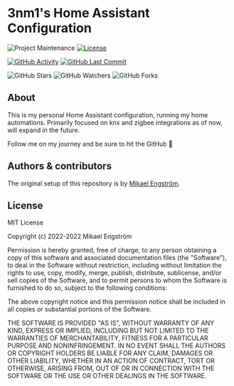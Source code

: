 # 3nm1's Home Assistant Configuration

![Project Maintenance][maintenance-shield]
[![License][license-shield]](LICENSE.md)


[![GitHub Activity][commits-shield]][commits]
[![GitHub Last Commit][last-commit-shield]][commits]

![GitHub Stars][stars-shield]
![GitHub Watchers][watchers-shield]
![GitHub Forks][forks-shield]

## About

This is my personal Home Assistant configuration, running my home automations. Primarily focused on knx and zigbee integrations as of now, will expand in the future.

Follow me on my journey and be sure to hit the GitHub :star2:

## Authors & contributors

The original setup of this repository is by [Mikael Engström][3nm1].

## License

MIT License

Copyright (c) 2022-2022 Mikael Engström

Permission is hereby granted, free of charge, to any person obtaining a copy
of this software and associated documentation files (the "Software"), to deal
in the Software without restriction, including without limitation the rights
to use, copy, modify, merge, publish, distribute, sublicense, and/or sell
copies of the Software, and to permit persons to whom the Software is
furnished to do so, subject to the following conditions:

The above copyright notice and this permission notice shall be included in all
copies or substantial portions of the Software.

THE SOFTWARE IS PROVIDED "AS IS", WITHOUT WARRANTY OF ANY KIND, EXPRESS OR
IMPLIED, INCLUDING BUT NOT LIMITED TO THE WARRANTIES OF MERCHANTABILITY,
FITNESS FOR A PARTICULAR PURPOSE AND NONINFRINGEMENT. IN NO EVENT SHALL THE
AUTHORS OR COPYRIGHT HOLDERS BE LIABLE FOR ANY CLAIM, DAMAGES OR OTHER
LIABILITY, WHETHER IN AN ACTION OF CONTRACT, TORT OR OTHERWISE, ARISING FROM,
OUT OF OR IN CONNECTION WITH THE SOFTWARE OR THE USE OR OTHER DEALINGS IN THE
SOFTWARE.

[commits-shield]: https://img.shields.io/github/commit-activity/y/3nm1/Home-AssistantConfig?style=for-the-badge
[commits]: https://github.com/3nm1/Home-AssistantConfig/commits/master
[contributors]: https://img.shields.io/github/contributors/3nm1/Home-AssistantConfig?style=for-the-badge
[3nm1]: https://github.com/3nm1
[home-assistant]: https://home-assistant.io
[license-shield]: https://img.shields.io/github/license/3nm1/Home-AssistantConfig?style=for-the-badge
[maintenance-shield]: https://img.shields.io/maintenance/yes/2022?style=for-the-badge
[last-commit-shield]: https://img.shields.io/github/last-commit/3nm1/Home-AssistantConfig?style=for-the-badge
[stars-shield]: https://img.shields.io/github/stars/3nm1/Home-AssistantConfig?style=social
[forks-shield]: https://img.shields.io/github/forks/3nm1/Home-AssistantConfig?style=social
[watchers-shield]: https://img.shields.io/github/watchers/3nm1/Home-AssistantConfig?style=social
